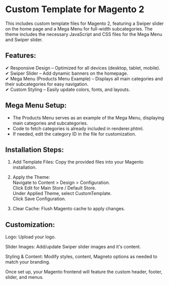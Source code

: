 # Custom Template for Magento 2

This includes custom template files for Magento 2, featuring a Swiper slider on the home page and a Mega Menu for full-width subcategories. The theme includes the necessary JavaScript and CSS files for the Mega Menu and Swiper slider.

## Features:

✔ Responsive Design – Optimized for all devices (desktop, tablet, mobile).<br>
✔ Swiper Slider – Add dynamic banners on the homepage.<br>
✔ Mega Menu (Products Menu Example) – Displays all main categories and their subcategories for easy navigation.<br>
✔ Custom Styling – Easily update colors, fonts, and layouts.<br>


## Mega Menu Setup:

<ul>
<li>The Products Menu serves as an example of the Mega Menu, displaying main categories and subcategories.</li>
<li>Code to fetch categories is already included in renderer.phtml.</li>
<li>If needed, edit the category ID in the file for customization.</li>
</ul>

## Installation Steps:

1. Add Template Files: Copy the provided files into your Magento installation.<br />
2. Apply the Theme:<br>
	Navigate to Content > Design > Configuration.<br>
	Click Edit for Main Store / Default Store.<br>
	Under Applied Theme, select CustomTemplate.<br>
	Click Save Configuration.<br>

3. Clear Cache: Flush Magento cache to apply changes.

## Customization:

Logo: Upload your logo.<br>

Slider Images: Add/update Swiper slider images and it's content. <br>

Styling & Content: Modify styles, content, Magneto options as needed to match your branding.

Once set up, your Magento frontend will feature the custom header, footer, slider, and menus.